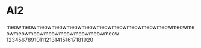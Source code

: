 # AI2
meowmeowmeowmeowmeowmeowmeowmeowmeowmeowmeowmeowmeowmeowmeowmeowmeowmeowmeowmeow
1234567891011121314151617181920